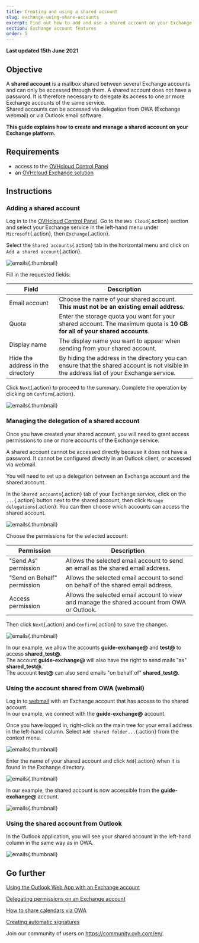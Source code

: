 ```yaml
---
title: Creating and using a shared account
slug: exchange-using-share-accounts
excerpt: Find out how to add and use a shared account on your Exchange email solution
section: Exchange account features
order: 5
---
```


**Last updated 15th June 2021**


## Objective

A **shared account** is a mailbox shared between several Exchange accounts and can only be accessed through them. A shared account does not have a password. It is therefore necessary to delegate its access to one or more Exchange accounts of the same service.
<br>Shared accounts can be accessed via delegation from OWA (Exchange webmail) or via Outlook email software.

**This guide explains how to create and manage a shared account on your Exchange platform.**

## Requirements

- access to the [OVHcloud Control Panel](https://ca.ovh.com/auth/?action=gotomanager&from=https://www.ovh.com/ca/en/&ovhSubsidiary=ca)
- an [OVHcloud Exchange solution](https://www.ovhcloud.com/en-ca/emails/hosted-exchange/)

## Instructions

### Adding a shared account

Log in to the [OVHcloud Control Panel](https://ca.ovh.com/auth/?action=gotomanager&from=https://www.ovh.com/ca/en/&ovhSubsidiary=ca). Go to the `Web Cloud`{.action} section and select your Exchange service in the left-hand menu under `Microsoft`{.action}, then `Exchange`{.action}.

Select the `Shared accounts`{.action} tab in the horizontal menu and click on `Add a shared account`{.action}.

![emails](images/exchange-shared_accounts01.png){.thumbnail}

Fill in the requested fields:

|Field|Description|
|---|---|
|Email account|Choose the name of your shared account. **This must not be an existing email address.**|
|Quota|Enter the storage quota you want for your shared account. The maximum quota is **10 GB for all of your shared accounts**.|
|Display name|The display name you want to appear when sending from your shared account.|
|Hide the address in the directory|By hiding the address in the directory you can ensure that the shared account is not visible in the address list of your Exchange service.|

Click `Next`{.action} to proceed to the summary. Complete the operation by clicking on `Confirm`{.action}.

![emails](images/exchange-shared_accounts02.png){.thumbnail}

### Managing the delegation of a shared account

Once you have created your shared account, you will need to grant access permissions to one or more accounts of the Exchange service.

A shared account cannot be accessed directly because it does not have a password. It cannot be configured directly in an Outlook client, or accessed via webmail.

You will need to set up a delegation between an Exchange account and the shared account.

In the `Shared accounts`{.action} tab of your Exchange service, click on the `...`{.action} button next to the shared account, then click `Manage  delegations`{.action}. You can then choose which accounts can access the shared account.

![emails](images/exchange-shared_accounts03.png){.thumbnail}

Choose the permissions for the selected account:

|Permission|Description|
|---|---|
|"Send As" permission|Allows the selected email account to send an email as the shared email address.|
|"Send on Behalf" permission|Allows the selected email account to send on behalf of the shared email address.|
|Access permission|Allows the selected email account to view and manage the shared account from OWA or Outlook.|

Then click `Next`{.action} and `Confirm`{.action} to save the changes.

![emails](images/exchange-shared_accounts04.png){.thumbnail}

In our example, we allow the accounts **guide-exchange@** and **test@** to access **shared_test@**.
<br>The account **guide-exchange@** will also have the right to send mails "as" **shared_test@**.
<br>The account **test@** can also send emails "on behalf of" **shared_test@**.

### Using the account shared from OWA (webmail)

Log in to [webmail](https://www.ovh.com/ca/en/mail/) with an Exchange account that has access to the shared account.
<br>In our example, we connect with the **guide-exchange@** account.

Once you have logged in, right-click on the main tree for your email address in the left-hand column. Select `Add shared folder...`{.action} from the context menu. 

![emails](images/exchange-shared_accounts05.png){.thumbnail}

Enter the name of your shared account and click `Add`{.action} when it is found in the Exchange directory.

![emails](images/exchange-shared_accounts06.png){.thumbnail}

In our example, the shared account is now accessible from the **guide-exchange@** account.

![emails](images/exchange-shared_accounts07.png){.thumbnail}


### Using the shared account from Outlook

In the Outlook application, you will see your shared account in the left-hand column in the same way as in OWA.

![emails](images/exchange-shared_accounts10.png){.thumbnail}

## Go further

[Using the Outlook Web App with an Exchange account](../exchange_2016_outlook_web_app_user_guide/)

[Delegating permissions on an Exchange account](../exchange_2013_how_to_grant_full_access_permissions_for_an_account/)

[How to share calendars via OWA](../exchange_2016_how_to_share_calendars_via_owa/)

[Creating automatic signatures](../exchange_20132016_how_to_create_an_automatic_signature/)

Join our community of users on <https://community.ovh.com/en/>.
